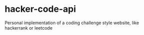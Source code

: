# hacker-code-api
Personal implementation of a coding challenge style website, like hackerrank or leetcode
